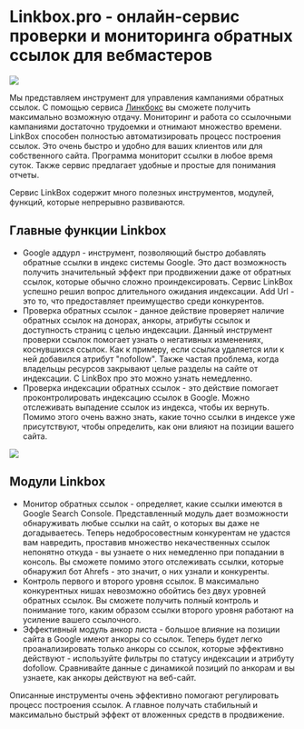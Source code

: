 <h1>Linkbox.pro - онлайн-сервис проверки и мониторинга обратных ссылок для вебмастеров</h1>

<p><img alt=" " src="https://i.ibb.co/XbScgJX/index.png" /></p>

<p>Мы представляем инструмент для управления кампаниями обратных ссылок. С помощью сервиса <a href="http://linkbox.pro/ru/">Линкбокс</a> вы сможете получить максимально возможную отдачу. Мониторинг и работа со ссылочными кампаниями достаточно трудоемки и отнимают множество времени. LinkBox способен полностью автоматизировать процесс построения ссылок. Это очень быстро и удобно для ваших клиентов или для собственного сайта. Программа мониторит ссылки в любое время суток. Также сервис предлагает удобные и простые для понимания отчеты.</p>

<p>Сервис LinkBox содержит много полезных инструментов, модулей, функций, которые непрерывно развиваются.</p>

<h2>Главные функции Linkbox</h2>

<ul>
	<li>Google аддурл - инструмент, позволяющий быстро добавлять обратные ссылки в индекс системы Google. Это даст возможность получить значительный эффект при продвижении даже от обратных ссылок, которые обычно сложно проиндексировать. Сервис LinkBox успешно решил вопрос длительного ожидания индексации. Аdd Url - это то, что предоставляет преимущество среди конкурентов.</li>
	<li>Проверка обратных ссылок - данное действие проверяет наличие обратных ссылок на донорах, анкоры, атрибуты ссылок и доступность страниц с целью индексации. Данный инструмент проверки ссылок помогает узнать о негативных изменениях, коснувшихся ссылок. Как к примеру, если ссылка удаляется или к ней добавился атрибут &quot;nofollow&quot;. Также частая проблема, когда владельцы ресурсов закрывают целые разделы на сайте от индексации. С LinkBox про это можно узнать немедленно.</li>
	<li>Проверка индексации обратных ссылок - это действие помогает проконтролировать индексацию ссылок в Google. Можно отслеживать выпадение ссылок из индекса, чтобы их вернуть. Помимо этого очень важно знать, какие точно ссылки в индексе уже присутствуют, чтобы определить, как они влияют на позиции вашего сайта.</li>
</ul>

<p><img alt=" " src="https://i.ibb.co/LhLDqd5/addurl-actions-ru.jpg" /></p>

<h2>Модули Linkbox</h2>

<ul>
	<li>Монитор обратных ссылок - определяет, какие ссылки имеются в Google Search Console. Представленный модуль дает возможности обнаруживать любые ссылки на сайт, о которых вы даже не догадываетесь. Теперь недобросовестным конкурентам не удастся вам навредить, проставив множество некачественных ссылок непонятно откуда - вы узнаете о них немедленно при попадании в консоль. Вы сможете помимо этого отслеживать ссылки, которые обнаружил бот Ahrefs - это значит, о них узнали и конкуренты.</li>
	<li>Контроль первого и второго уровня ссылок. В максимально конкурентных нишах невозможно обойтись без двух уровней обратных ссылок. Вы сможете получить полный контроль и понимание того, каким образом ссылки второго уровня работают на усиление вашего ссылочного.</li>
	<li>Эффективный модуль анкор листа - большое влияние на позиции сайта в Google имеют анкоры со ссылок. Теперь будет легко проанализировать только анкоры со ссылок, которые эффективно действуют - используйте фильтры по статусу индексации и атрибуту dofollow. Сравнивайте данные с динамикой позиций по анкорам и вы узнаете, как анкоры действуют на веб-сайт.</li>
</ul>

<p>Описанные инструменты очень эффективно помогают регулировать процесс построения ссылок. А главное получать стабильный и максимально быстрый эффект от вложенных средств в продвижение.</p>
